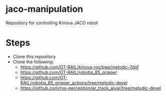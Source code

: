 # jaco-manipulation
Repository for controlling Kinova JACO robot

# Steps
- Clone this repository
- Clone the following: 
    - https://github.com/GT-RAIL/kinova-ros/tree/melodic-7dof
    - https://github.com/GT-RAIL/robotiq_85_gripper
    - https://github.com/GT-RAIL/robotiq_85_gripper_actions/tree/melodic-devel
    - https://github.com/ros-perception/ar_track_alvar/tree/melodic-devel

